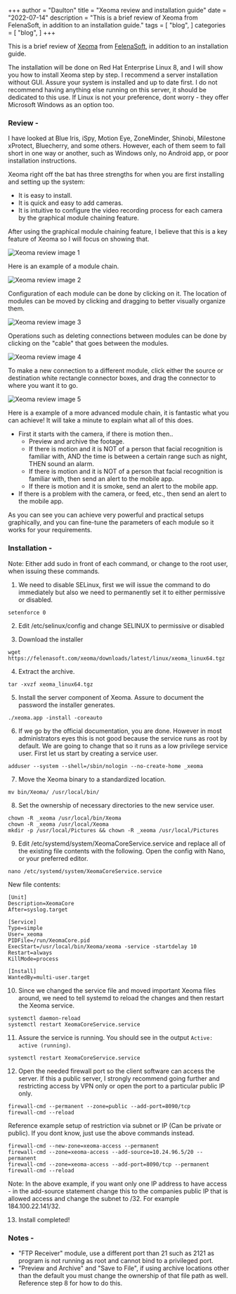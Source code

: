 +++
author = "Daulton"
title = "Xeoma review and installation guide"
date = "2022-07-14"
description = "This is a brief review of Xeoma from FelenaSoft, in addition to an installation guide."
tags = [
    "blog",
]
categories = [
    "blog",
]
+++

This is a brief review of [Xeoma](https://felenasoft.com/xeoma/en/ "Xeoma") from [FelenaSoft](https://felenasoft.com "FelenaSoft"), in addition to an installation guide.
<!--more-->
The installation will be done on Red Hat Enterprise Linux 8, and I will show you how to install Xeoma step by step. I recommend a server installation without GUI. Assure your system is installed and up to date first. I do not recommend having anything else running on this server, it should be dedicated to this use. If Linux is not your preference, dont worry - they offer Microsoft Windows as an option too.

### Review -

I have looked at Blue Iris, iSpy, Motion Eye, ZoneMinder, Shinobi, Milestone xProtect, Bluecherry, and some others. However, each of them seem to fall short in one way or another, such as Windows only, no Android app, or poor installation instructions.

Xeoma right off the bat has three strengths for when you are first installing and setting up the system:
- It is easy to install.
- It is quick and easy to add cameras.
- It is intuitive to configure the video recording process for each camera by the graphical module chaining feature.

After using the graphical module chaining feature, I believe that this is a key feature of Xeoma so I will focus on showing that.

![Xeoma review image 1](/images/xeoma/xeoma-1.jpg)

Here is an example of a module chain.

![Xeoma review image 2](/images/xeoma/xeoma-2.jpg)

Configuration of each module can be done by clicking on it. The location of modules can be moved by clicking and dragging to better visually organize them.

![Xeoma review image 3](/images/xeoma/xeoma-3.jpg)

Operations such as deleting connections between modules can be done by clicking on the "cable" that goes between the modules.

![Xeoma review image 4](/images/xeoma/xeoma-4.jpg)

To make a new connection to a different module, click either the source or destination white rectangle connector boxes, and drag the connector to where you want it to go.

![Xeoma review image 5](/images/xeoma/xeoma-5.jpg)

Here is a example of a more advanced module chain, it is fantastic what you can achieve! It will take a minute to explain what all of this does.

- First it starts with the camera, if there is motion then..
	- Preview and archive the footage.
	- If there is motion and it is NOT of a person that facial recognition is familiar with, AND the time is between a certain range such as night, THEN sound an alarm.
	- If there is motion and it is NOT of a person that facial recognition is familiar with, then send an alert to the mobile app.
	- If there is motion and it is smoke, send an alert to the mobile app.
- If there is a problem with the camera, or feed, etc., then send an alert to the mobile app.

As you can see you can achieve very powerful and practical setups graphically, and you can fine-tune the parameters of each module so it works for your requirements.

### Installation -

Note: Either add sudo in front of each command, or change to the root user, when issuing these commands.

1. We need to disable SELinux, first we will issue the command to do immediately but also we need to permanently set it to either permissive or disabled.

`setenforce 0`

2. Edit /etc/selinux/config and change SELINUX to permissive or disabled

3. Download the installer

`wget https://felenasoft.com/xeoma/downloads/latest/linux/xeoma_linux64.tgz`

4. Extract the archive.

`tar -xvzf xeoma_linux64.tgz`

5. Install the server component of Xeoma. Assure to document the password the installer generates.

`./xeoma.app -install -coreauto`

6. If we go by the official documentation, you are done. However in most administrators eyes this is not good because the service runs as root by default. We are going to change that so it runs as a low privilege service user. First let us start by creating a service user.

`adduser --system --shell=/sbin/nologin --no-create-home _xeoma`

7. Move the Xeoma binary to a standardized location.

`mv bin/Xeoma/ /usr/local/bin/`

8. Set the ownership of necessary directories to the new service user.

```
chown -R _xeoma /usr/local/bin/Xeoma
chown -R _xeoma /usr/local/Xeoma
mkdir -p /usr/local/Pictures && chown -R _xeoma /usr/local/Pictures
```

9. Edit /etc/systemd/system/XeomaCoreService.service and replace all of the existing file contents with the following. Open the config with Nano, or your preferred editor.

`nano /etc/systemd/system/XeomaCoreService.service`

New file contents:

```
[Unit]
Description=XeomaCore
After=syslog.target

[Service]
Type=simple
User=_xeoma
PIDFile=/run/XeomaCore.pid
ExecStart=/usr/local/bin/Xeoma/xeoma -service -startdelay 10
Restart=always
KillMode=process

[Install]
WantedBy=multi-user.target
```

10. Since we changed the service file and moved important Xeoma files around, we need to tell systemd to reload the changes and then restart the Xeoma service.

```
systemctl daemon-reload
systemctl restart XeomaCoreService.service
```

11. Assure the service is running. You should see in the output `Active: active (running)`.

```
systemctl restart XeomaCoreService.service
```

12. Open the needed firewall port so the client software can access the server. If this a public server, I strongly recommend going further and restricting access by VPN only or open the port to a particular public IP only.

```
firewall-cmd --permanent --zone=public --add-port=8090/tcp
firewall-cmd --reload
```

Reference example setup of restriction via subnet or IP (Can be private or public). If you dont know, just use the above commands instead.

```
firewall-cmd --new-zone=xeoma-access --permanent
firewall-cmd --zone=xeoma-access --add-source=10.24.96.5/20 --permanent
firewall-cmd --zone=xeoma-access --add-port=8090/tcp --permanent
firewall-cmd --reload
```

Note: In the above example, if you want only one IP address to have access - in the add-source statement change this to the companies public IP that is allowed access and change the subnet to /32. For example 184.100.22.141/32.

13. Install completed!

### Notes -
- "FTP Receiver" module, use a different port than 21 such as 2121 as program is not running as root and cannot bind to a privileged port.
- "Preview and Archive" and "Save to File", if using archive locations other than the default you must change the ownership of that file path as well. Reference step 8 for how to do this.


